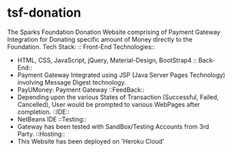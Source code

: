 # tsf-donation
The Sparks Foundation Donation Website comprising of Payment Gateway Integration for Donating specific amount of Money directly to the Foundation.
Tech Stack:
:: Front-End Technologies::
- HTML, CSS, JavaScript, jQuery, Material-Design, BootStrap4
:: Back-End:: 
- Payment Gateway Integrated using JSP (Java Server Pages Technology) involving Message Digest technology.
- PayUMoney: Payment Gateway
::FeedBack::
- Depending upon the various States of Transaction (Successful, Failed, Cancelled), User would be prompted to various WebPages after completion.
::IDE::
- NetBeans IDE
::Testing::
- Gateway has been tested with SandBox/Testing Accounts from 3rd Party.
::Hosting::
- This Website has been deployed on 'Heroku Cloud'
